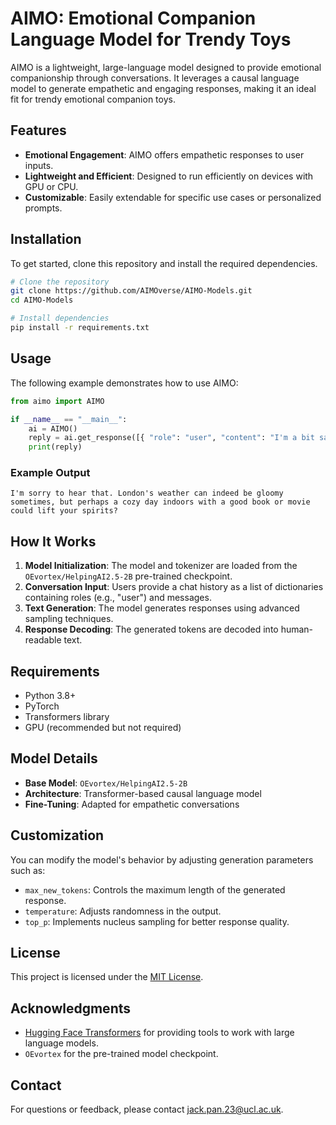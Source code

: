 # AIMO: Emotional Companion Language Model for Trendy Toys

AIMO is a lightweight, large-language model designed to provide emotional companionship through conversations. It leverages a causal language model to generate empathetic and engaging responses, making it an ideal fit for trendy emotional companion toys.

## Features
- **Emotional Engagement**: AIMO offers empathetic responses to user inputs.
- **Lightweight and Efficient**: Designed to run efficiently on devices with GPU or CPU.
- **Customizable**: Easily extendable for specific use cases or personalized prompts.

## Installation
To get started, clone this repository and install the required dependencies.

```bash
# Clone the repository
git clone https://github.com/AIMOverse/AIMO-Models.git
cd AIMO-Models

# Install dependencies
pip install -r requirements.txt
```

## Usage
The following example demonstrates how to use AIMO:

```python
from aimo import AIMO

if __name__ == "__main__":
    ai = AIMO()
    reply = ai.get_response([{ "role": "user", "content": "I'm a bit sad today. The weather in London is really bad. It's always cloudy."}])
    print(reply)
```

### Example Output
```
I'm sorry to hear that. London's weather can indeed be gloomy sometimes, but perhaps a cozy day indoors with a good book or movie could lift your spirits?
```

## How It Works
1. **Model Initialization**: The model and tokenizer are loaded from the `OEvortex/HelpingAI2.5-2B` pre-trained checkpoint.
2. **Conversation Input**: Users provide a chat history as a list of dictionaries containing roles (e.g., "user") and messages.
3. **Text Generation**: The model generates responses using advanced sampling techniques.
4. **Response Decoding**: The generated tokens are decoded into human-readable text.

## Requirements
- Python 3.8+
- PyTorch
- Transformers library
- GPU (recommended but not required)

## Model Details
- **Base Model**: `OEvortex/HelpingAI2.5-2B`
- **Architecture**: Transformer-based causal language model
- **Fine-Tuning**: Adapted for empathetic conversations

## Customization
You can modify the model's behavior by adjusting generation parameters such as:
- `max_new_tokens`: Controls the maximum length of the generated response.
- `temperature`: Adjusts randomness in the output.
- `top_p`: Implements nucleus sampling for better response quality.

## License
This project is licensed under the [MIT License](LICENSE).

## Acknowledgments
- [Hugging Face Transformers](https://github.com/huggingface/transformers) for providing tools to work with large language models.
- `OEvortex` for the pre-trained model checkpoint.

## Contact
For questions or feedback, please contact jack.pan.23@ucl.ac.uk.
